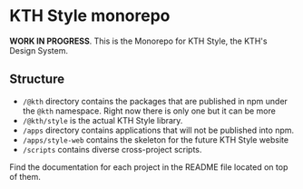 # KTH Style monorepo

**WORK IN PROGRESS**. This is the Monorepo for KTH Style, the KTH's Design System.

## Structure

- `/@kth` directory contains the packages that are published in npm under the `@kth` namespace. Right now there is only one but it can be more
- `/@kth/style` is the actual KTH Style library.
- `/apps` directory contains applications that will not be published into npm.
- `/apps/style-web` contains the skeleton for the future KTH Style website
- `/scripts` contains diverse cross-project scripts.

Find the documentation for each project in the README file located on top of them.
